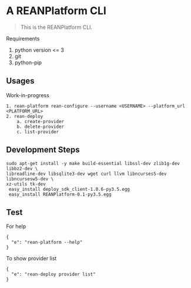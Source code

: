 A REANPlatform CLI
=======================

> This is the REANPlatform CLI.

Requirements
1. python version <= 3
2. git
3. python-pip

## Usages

Work-in-progress

    1. rean-platform rean-configure --username <USERNAME> --platform_url <PLATFORM_URL>
    2. rean-deploy 
        a. create-provider
        b. delete-provider
        c. list-provider

## Development Steps

```
sudo apt-get install -y make build-essential libssl-dev zlib1g-dev libbz2-dev \
libreadline-dev libsqlite3-dev wget curl llvm libncurses5-dev libncursesw5-dev \
xz-utils tk-dev
 easy_install deploy_sdk_client-1.0.6-py3.5.egg
 easy_install REANPlatform-0.1-py3.5.egg
 ```

## Test
For help

```
{
  "e": "rean-platform --help"
}
```

To show provider list

```
{
  "e": "rean-deploy provider list"
}
```